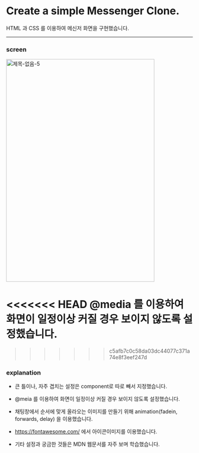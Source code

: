 # Create a simple Messenger Clone.

HTML 과 CSS 를 이용하여 메신저 화면을 구현했습니다.



***



### screen


<img src="https://user-images.githubusercontent.com/59306143/101231847-3fc7a980-36f1-11eb-8640-12014e4e3a30.gif" alt="제목-없음-5" width="400" height="600"/>


<<<<<<< HEAD
@media 를 이용하여 화면이 일정이상 커질 경우 보이지 않도록 설정했습니다.
=======
>>>>>>> c5afb7c0c58da03dc44077c371a74e8f3eef247d

### explanation


- 큰 틀이나, 자주 겹치는 설정은 component로 따로 빼서 지정했습니다.

- @meia 를 이용하여 화면이 일정이상 커질 경우 보이지 않도록 설정했습니다.

- 채팅창에서 순서에 맞게 올라오는 이미지를 만들기 위해 animation(fadein, forwards, delay) 을 이용했습니다.

- https://fontawesome.com/ 에서 아이콘이미지를 이용했습니다.

- 기타 설정과 궁금한 것들은 MDN 웹문서를 자주 보며 학습했습니다.
